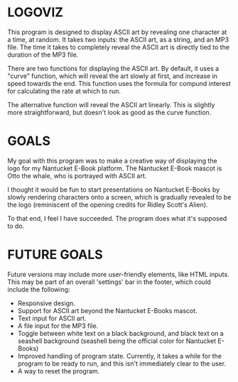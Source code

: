 # LOGOVIZ

This program is designed to display ASCII art by revealing one character 
at a time, at random. It takes two inputs: the ASCII art, as a string,
and an MP3 file. The time it takes to completely reveal the ASCII art is
directly tied to the duration of the MP3 file.

There are two functions for displaying the ASCII art. By default, it uses
a "curve" function, which will reveal the art slowly at first, and increase 
in speed towards the end. This function uses the formula for compund interest
for calculating the rate at which to run.

The alternative function will reveal the ASCII art linearly. This is slightly 
more straightforward, but doesn't look as good as the curve function. 

# GOALS

My goal with this program was to make a creative way of displaying the logo
for my Nantucket E-Book platform. The Nantucket E-Book mascot is Otto the
whale, who is portrayed with ASCII art. 

I thought it would be fun to start presentations on Nantucket E-Books by 
slowly rendering characters onto a screen, which is gradually revealed to be
the logo (reminiscent of the opening credits for Ridley Scott's Alien).

To that end, I feel I have succeeded. The program does what it's supposed to do.

# FUTURE GOALS

Future versions may include more user-friendly elements, like HTML inputs. 
This may be part of an overall 'settings' bar in the footer, which could 
include the following:

- Responsive design. 
- Support for ASCII art beyond the Nantucket E-Books mascot. 
- Text input for ASCII art.
- A file input for the MP3 file.
- Toggle between white text on a black background, and black text on a seashell
background (seashell being the official color for Nantucket E-Books)
- Improved handling of program state. Currently, it takes a while for 
the program to be ready to run, and this isn't immediately clear to the user.
- A way to reset the program. 


